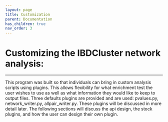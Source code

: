 ```yaml
---
layout: page 
title: Customization
parent: Documentation
has_children: true
nav_order: 3
---
```

# Customizing the IBDCluster network analysis:
---
This program was built so that individuals can bring in custom analysis scripts using plugins. This allows flexibility for what enrichment test the user wishes to use as well as what information they would like to keep to output files. Three defaults plugins are provided and are used: pvalues.py, network_writer.py, allpair_writer.py. These plugins will be discussed in more detail later. The following sections will discuss the api design, the stock plugins, and how the user can design their own plugin.
